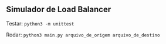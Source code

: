 Simulador de Load Balancer
---

Testar: `python3 -m unittest`

Rodar: `python3 main.py arquivo_de_origem arquivo_de_destino`
